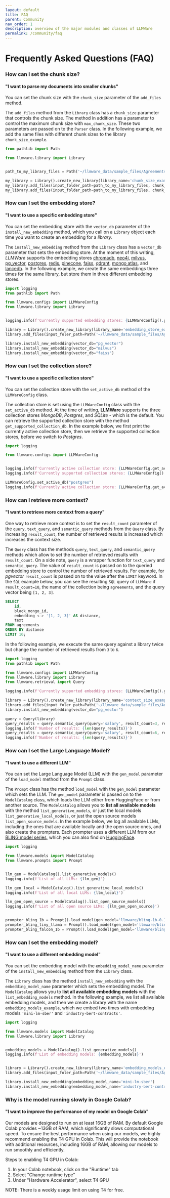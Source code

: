 ```yaml
---
layout: default
title: FAQ
parent: Community
nav_order: 1
description: overview of the major modules and classes of LLMWare  
permalink: /community/faq
---
```

# Frequently Asked Questions (FAQ)


### How can I set the chunk size?
#### "I want to parse my documents into smaller chunks"
You can set the chunk size with the ``chunk_size`` parameter of the ``add_files`` method.

The ``add_files`` method from the ``Library`` class has a ``chunk_size`` parameter that controls the chunk size.
The method in addition has a parameter to control the maximum chunk size with ``max_chunk_size``.
These two parameters are passed on to the ``Parser`` class.
In the following example, we add the same files with different chunk sizes to the library ``chunk_size_example``.
```python
from pathlib import Path

from llmware.library import Library


path_to_my_library_files = Path('~/llmware_data/sample_files/Agreements')

my_library = Library().create_new_library(library_name='chunk_size_example')
my_library.add_files(input_folder_path=path_to_my_library_files, chunk_size=400)
my_library.add_files(input_folder_path=path_to_my_library_files, chunk_size=600)
```

### How can I set the embedding store?
#### "I want to use a specific embedding store"
You can set the embedding store with the ``vector_db`` parameter of the ``install_new_embedding`` method, which you call on a ``Library`` object each time you want to create an embedding for a *library*.

The ``install_new_embedding`` method from the ``Library`` class has a ``vector_db`` parameter that sets the embedding store.
At the moment of this writing, *LLMWare* supports the embedding stores [chromadb](https://github.com/chroma-core/chroma), [neo4j](https://github.com/neo4j/neo4j), [milvus](https://github.com/milvus-io/milvus), [pg_vector](https://github.com/pgvector/pgvector), [postgres](https://github.com/postgres/postgres), [redis](https://github.com/redis/redis), [pinecone](https://www.pinecone.io/), [faiss](https://github.com/facebookresearch/faiss), [qdrant](https://github.com/qdrant/qdrant), [mongo atlas](https://www.mongodb.com/products/platform/atlas-database), and [lancedb](https://github.com/lancedb/lancedb).
In the following example, we create the same embeddings three times for the same library, but store them in three different embedding stores.
```python
import logging
from pathlib import Path

from llmware.configs import LLMWareConfig
from llmware.library import Library


logging.info(f'Currently supported embedding stores: {LLMWareConfig().get_supported_vector_db()}')

library = Library().create_new_library(library_name='embedding_store_example')
library.add_files(input_foler_path=Path('~/llmware_data/sample_files/Agreements'))

library.install_new_embedding(vector_db="pg_vector")
library.install_new_embedding(vector_db="milvus")
library.install_new_embedding(vector_db="faiss")
```

### How can I set the collection store?
#### "I want to use a specific collection store"
You can set the collection store with the ``set_active_db`` method of the ``LLMWareConfig`` class.

The collection store is set using the ``LLMWareConfig`` class with the ``set_active_db`` method.
At the time of writing, **LLMWare** supports the three collection stores *MongoDB*, *Postgres*, and *SQLite* - which is the default.
You can retrieve the supported collection store with the method ``get_supported_collection_db``.
In the example below, we first print the currently active collection store, then we retrieve the supported collection stores, before we switch to *Postgres*.

```python
import logging

from llmware.configs import LLMWareConfig


logging.info(f'Currently active collection store: {LLMWareConfig.get_active_db()}')
logging.info(f'Currently supported collection stores: {LLMWareConfig().get_supported_collection_db()}')

LLMWareConfig.set_active_db("postgres")
logging.info(f'Currently active collection store: {LLMWareConfig.get_active_db()}')
```


### How can I retrieve more context?
#### "I want to retrieve more context from a query"
One way to retrieve more context is to set the ``result_count`` parameter of the ``query``, ``text_query``, and ``semantic_query`` methods from the ``Query`` class.
By increasing ``result_count``, the number of retrieved results is increased which increases the context size.

The ``Query`` class has the methods ``query``, ``text_query``, and ``semantic_query`` methods which allow to set the number of retrieved results with ``result_count``.
On a side note, ``query`` is a wrapper function for ``text_query`` and ``semantic_query``.
The value of ``result_count`` is passed on to the queried embedding store to control the number of retrieved results.
For example, for *pgvector* ``result_count`` is passed on to the value after the ``LIMIT`` keyword.
In the ``SQL`` example below, you can see the resulting ``SQL`` query of ``LLMWare`` if ``result_count=10``, the name of the collection being ``agreements``, and the query vector being ``[1, 2, 3]``.
```sql
SELECT
    id,
    block_mongo_id,
    embedding <-> '[1, 2, 3]' AS distance,
    text
FROM agreements
ORDER BY distance
LIMIT 10;
```
In the following example, we execute the same query against a library twice but change the number of retrieved results from ``3`` to ``6``.
```python
import logging
from pathlib import Path

from llmware.configs import LLMWareConfig
from llmware.library import Library
from llmware.retrieval import Query

logging.info(f'Currently supported embedding stores: {LLMWareConfig().get_supported_vector_db()}')

library = Library().create_new_library(library_name='context_size_example')
library.add_files(input_foler_path=Path('~/llmware_data/sample_files/Agreements'))
library.install_new_embedding(vector_db="pg_vector")

query = Query(library)
query_results = query.semantic_query(query='salary', result_count=3, results_only=True)
logging.info(f'Number of results: {len(query_results)}')
query_results = query.semantic_query(query='salary', result_count=6, results_only=True)
logging.info(f'Number of results: {len(query_results)}')
```

### How can I set the Large Language Model?
#### "I want to use a different LLM"
You can set the Large Language Model (LLM) with the ``gen_model`` parameter of the ``load_model`` method from the ``Prompt`` class.

The ``Prompt`` class has the method ``load_model`` with the ``gen_model`` parameter which sets the LLM.
The ``gen_model`` parameter is passed on to the ``ModelCatalog`` class, which loads the LLM either from HuggingFace or from another source.
The ``ModelCatalog`` allows you to **list all available models** with the method ``list_generative_models``, or just the local models ``list_generative_local_models``, or just the open source models ``list_open_source_models``.
In the example below, we log all available LLMs, including the ones that are available locally and the open source ones, and also create the prompters.
Each prompter uses a different LLM from our [BLING model series](https://llmware.ai/about), which you can also find on [HuggingFace](https://huggingface.co/collections/llmware/bling-models-6553c718f51185088be4c91a).

```python
import logging

from llmware.models import ModelCatalog
from llmware.prompts import Prompt


llm_gen = ModelCatalog().list_generative_models()
logging.info(f'List of all LLMs: {llm_gen}')

llm_gen_local = ModelCatalog().list_generative_local_models()
logging.info(f'List of all local LLMs: {llm_local}')

llm_gen_open_source = ModelCatalog().list_open_source_models()
logging.info(f'List of all open source LLMs: {llm_gen_open_source}')


prompter_bling_1b = Prompt().load_model(gen_model='llmware/bling-1b-0.1')
prompter_bling_tiny_llama = Prompt().load_model(gen_model='llmware/bling-tiny-llama-v0')
prompter_bling_falcon_1b = Prompt().load_model(gen_model='llmware/bling-falcon-1b-0.1')
```

### How can I set the embedding model?
#### "I want to use a different embedding model"
You can set the embedding model with the ``embedding_model_name`` parameter of the ``install_new_embedding`` method from the ``Library`` class.

The ``Library`` class has the method ``install_new_embedding`` with the ``embedding_model_name`` parameter which sets the embedding model.
The ``ModelCatalog`` allows you to **list all available embedding models** with the ``list_embedding_models`` method.
In the following example, we list all available embedding models, and then we create a library with the name ``embedding_models_example``, which we embed two times with embedding models ``'mini-lm-sber'`` and ``'industry-bert-contracts'``.

```python
import logging

from llmware.models import ModelCatalog
from llmware.library import Library


embedding_models = ModelCatalog().list_generative_models()
logging.info(f'List of embedding models: {embedding_models}')


library = Library().create_new_library(library_name='embedding_models_example')
library.add_files(input_foler_path=Path('~/llmware_data/sample_files/Agreements'))

library.install_new_embedding(embedding_model_name='mini-lm-sber')
library.install_new_embedding(embedding_model_name='industry-bert-contracts')
```

### Why is the model running slowly in Google Colab? 
#### "I want to improve the performance of my model on Google Colab"

Our models are designed to run on at least 16GB of RAM. By default Google Colab provides ~13GB of RAM, which significantly slows computational speed. To ensure the best performance when using our models, we highly recommend enabling the T4 GPU in Colab. This will provide the notebook with additional resources, including 16GB of RAM, allowing our models to run smoothly and efficiently.

Steps to enabling T4 GPU in Colab:
1. In your Colab notebook, click on the "Runtime" tab
2. Select "Change runtime type"
3. Under "Hardware Accelerator", select T4 GPU

NOTE: There is a weekly usage limit on using T4 for free.